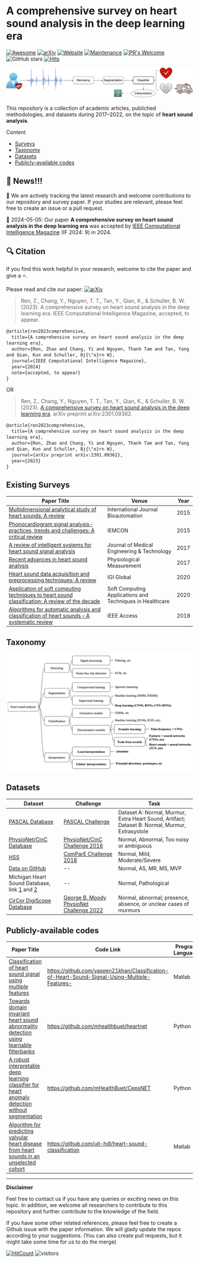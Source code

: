 # A comprehensive survey on heart sound analysis in the deep learning era

[![Awesome](https://awesome.re/badge.svg)](https://awesome.re)
[![arXiv](https://img.shields.io/badge/arXiv-2301.09362-b31b1b.svg)](https://arxiv.org/abs/2301.09362)
[![Website](https://img.shields.io/website?down_color=lightgrey&down_message=offline&label=Official%20Website&up_color=green&up_message=online&url=https%3A%2F%2Fzhaoren.one/awesome-heart-sound-analysis%2F)](https://zhaoren.one/awesome-heart-sound-analysis/)
[![Maintenance](https://img.shields.io/badge/Maintained%3F-yes-green.svg)](https://GitHub.com/Naereen/StrapDown.js/graphs/commit-activity) 
[![PR's Welcome](https://img.shields.io/badge/PRs-welcome-brightgreen.svg?style=flat)](http://makeapullrequest.com)
![GitHub stars](https://img.shields.io/github/stars/zhaoren91/awesome-heart-sound-analysis?color=yellow&label=Stars)
[![Hits](https://hits.seeyoufarm.com/api/count/incr/badge.svg?url=https%3A%2F%2Fgithub.com%2Fzhaoren91%2Fawesome-heart-sound-analysis&count_bg=%2379C83D&title_bg=%23555555&icon=&icon_color=%23E7E7E7&title=hits&edge_flat=false)](https://hits.seeyoufarm.com)


[![framework](heart_sound-framework_v1.png)](https://arxiv.org/abs/2301.09362)

This repository is a collection of academic articles, publiched methodologies, and datasets during 2017–2022, on the topic of **heart sound analysis**.

Content
- [Surveys](#Surveys)
- [Taxonomy](#Taxonomy)
- [Datasets](#Datasets)
- [Publicly-available codes](#Publicly-available-codes)

## 🔖 News!!!

📌 We are actively tracking the latest research and welcome contributions to our repository and survey paper. If your studies are relevant, please feel free to create an issue or a pull request.

📰 2024-05-05: Our paper **A comprehensive survey on heart sound analysis in the deep learning era** was accepted by [IEEE Computational Intelligence Magazine](https://ieeexplore.ieee.org/xpl/RecentIssue.jsp?punumber=10207) (IF 2024: 9) in 2024.

## 🔍 Citation

If you find this work helpful in your research, welcome to cite the paper and give a ⭐.

Please read and cite our paper: [![arXiv](https://img.shields.io/badge/arXiv-2301.09362-b31b1b.svg)](https://arxiv.org/abs/2301.09362)

>Ren, Z., Chang, Y., Nguyen, T. T., Tan, Y., Qian, K., & Schuller, B. W. (2023). A comprehensive survey on heart sound analysis in the deep learning era. IEEE Computational Intelligence Magazine, accepted, to appear.

```
@article{ren2023comprehensive,
  title={A comprehensive survey on heart sound analysis in the deep learning era},
  author={Ren, Zhao and Chang, Yi and Nguyen, Thanh Tam and Tan, Yang and Qian, Kun and Schuller, Bj{\"o}rn W},
  journal={IEEE Computational Intelligence Magazine},
  year={2024}
  note={accepted, to appear}
}
```

OR

>Ren, Z., Chang, Y., Nguyen, T. T., Tan, Y., Qian, K., & Schuller, B. W. (2023). [A comprehensive survey on heart sound analysis in the deep learning era](https://arxiv.org/abs/2301.09362). arXiv preprint arXiv:2301.09362.

```
@article{ren2023comprehensive,
  title={A comprehensive survey on heart sound analysis in the deep learning era},
  author={Ren, Zhao and Chang, Yi and Nguyen, Thanh Tam and Tan, Yang and Qian, Kun and Schuller, Bj{\"o}rn W},
  journal={arXiv preprint arXiv:2301.09362},
  year={2023}
}
```

## Existing Surveys

| Paper Title | Venue | Year |
|----------|----------|----------|
|[Multidimensional analytical study of heart sounds: A review](https://biomed.bas.bg/bioautomation/2015/vol_19.3/files/19.3_07.pdf)|International Journal Bioautomation|2015|
|[Phonocardiogram signal analysis-practices, trends and challenges: A critical review](https://ieeexplore.ieee.org/abstract/document/7344426) | IEMCON|2015 |
|[A review of intelligent systems for heart sound signal analysis](https://www.tandfonline.com/doi/abs/10.1080/03091902.2017.1382584) |Journal of Medical Engineering & Technology |2017 |
|[Recent advances in heart sound analysis](https://iopscience.iop.org/article/10.1088/1361-6579/aa7ec8/meta) |Physiological Measurement |2017 |
|[Heart sound data acquisition and preprocessing techniques: A review](https://www.igi-global.com/chapter/heart-sound-data-acquisition-and-preprocessing-techniques/251149) |IGI Global |2020 |
|[Application of soft computing techniques to heart sound classification: A review of the decade](https://www.taylorfrancis.com/chapters/edit/10.1201/9781003003496-7/application-soft-computing-techniques-heart-sound-classification-babita-majhi-aarti-kashyap) |Soft Computing Applications and Techniques in Healthcare |2020 |
|[Algorithms for automatic analysis and classification of heart sounds – A systematic review](https://ieeexplore.ieee.org/abstract/document/8586788) |IEEE Access |2018 |


## Taxonomy
[![taxonomy](taxonomy.png)](https://arxiv.org/abs/2301.09362)

## Datasets

| Dataset | Challenge | Task |
|----------|----------|----------|
|[PASCAL Database](http://www.peterjbentley.com/heartchallenge/index.html)|[PASCAL Challenge](http://www.peterjbentley.com/heartchallenge/index.html)|Dataset A: Normal, Murmur, Extra Heart Sound, Artifact; Dataset B: Normal, Murmur, Extrasystole|
|[PhysioNet/CinC Database](https://iopscience.iop.org/article/10.1088/0967-3334/37/12/2181/meta)|[PhysioNet/CinC Challenge 2016](https://www.ahajournals.org/doi/abs/10.1161/01.cir.101.23.e215)|Normal, Abnormal, Too noisy or ambiguous|
|[HSS](https://ieeexplore.ieee.org/abstract/document/8910340)|[ComParE Challenge 2018](https://www.isca-archive.org/interspeech_2018/schuller18_interspeech.pdf)|Normal, Mild, Moderate/Severe|
|[Data on GitHub](https://www.mdpi.com/2076-3417/8/12/2344)|--|Normal, AS, MR, MS, MVP|
|Michigan Heart Sound Database, link [1](https://open.umich.edu/find/open-educational-resources/medical/heart-sound-murmur-library) and [2](https://www.med.umich.edu/lrc/psb_open/html/repo/primer_heartsound/primer_heartsound.html)|--|Normal, Pathological|
|[CirCor DigiScope Database](https://ieeexplore.ieee.org/abstract/document/9658215)|[George B. Moody PhysioNet Challenge 2022](https://journals.plos.org/digitalhealth/article?id=10.1371/journal.pdig.0000324)|Normal, abnormal; presence, absence, or unclear cases of murmurs|

## Publicly-available codes

| Paper Title | Code Link | Program Language | Model  |
|----------|----------|----------|----------|
|[Classification of heart sound signal using multiple features](https://www.mdpi.com/2076-3417/8/12/2344) |https://github.com/yaseen21khan/Classification-of-Heart-Sound-Signal-Using-Multiple-Features-|Matlab|DNN|
|[Towards domain invariant heart sound abnormality detection using learnable filterbanks](https://ieeexplore.ieee.org/abstract/document/8977359) |https://github.com/mhealthbuet/heartnet|Python|CNN|
|[A robust interpretable deep learning classifier for heart anomaly detection without segmentation](https://ieeexplore.ieee.org/abstract/document/9210180) |https://github.com/mHealthBuet/CepsNET|Python|ResNet|
|[Algorithm for predicting valvular heart disease from heart sounds in an unselected cohort](https://www.frontiersin.org/articles/10.3389/fcvm.2023.1170804/full) |https://github.com/uit-hdl/heart-sound-classification|Matlab|--|


----------
**Disclaimer**

Feel free to contact us if you have any queries or exciting news on this topic. In addition, we welcome all researchers to contribute to this repository and further contribute to the knowledge of the field.

If you have some other related references, please feel free to create a Github issue with the paper information. We will glady update the repos according to your suggestions. (You can also create pull requests, but it might take some time for us to do the merge)


[![HitCount](https://hits.dwyl.com/zhaoren91/awesome-heart-sound-analysis.svg?style=flat-square)](http://hits.dwyl.com/zhaoren91/awesome-heart-sound-analysis)
 ![visitors](https://visitor-badge.laobi.icu/badge?page_id=zhaoren91.awesome-heart-sound-analysis)
